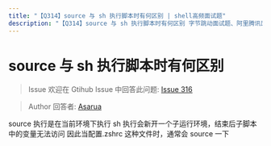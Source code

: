 ```yaml
---
title: "【Q314】source 与 sh 执行脚本时有何区别 | shell高频面试题"
description: "【Q314】source 与 sh 执行脚本时有何区别 字节跳动面试题、阿里腾讯面试题、美团小米面试题。"
---
```


# source 与 sh 执行脚本时有何区别

> Issue
> 欢迎在 Gtihub Issue 中回答此问题: [Issue 316](https://github.com/shfshanyue/Daily-Question/issues/316)

> Author
> 回答者: [Asarua](https://github.com/Asarua)

source 执行是在当前环境下执行
sh 执行会新开一个子运行环境，结束后子脚本中的变量无法访问
因此当配置.zshrc 这种文件时，通常会 source 一下

